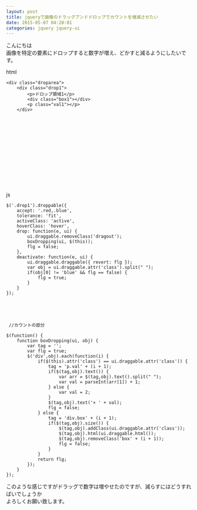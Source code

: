 ```yaml
---
layout: post
title: jqueryで画像のドラッグアンドドロップでカウントを増減させたい
date: 2015-05-07 04:20:01
categories: jquery jquery-ui
---
```

<!-- {% raw %} -->
<p>こんにちは<br>
画像を特定の要素にドロップすると数字が増え、どかすと減るようにしたいです。</p>

<p>html</p>

<pre><code>&lt;div class="droparea"&gt;
    &lt;div class="drop1"&gt;
        &lt;p&gt;ドロップ領域1&lt;/p&gt;
        &lt;div class="box1"&gt;&lt;/div&gt;
        &lt;p class="val1"&gt;&lt;/p&gt;
    &lt;/div&gt;
</code></pre>

<p><br>
    <br>
        <br>
            <br>
        <br>
        <br>
            <br>
        <br>
        <br>
            <br>
        <br>
    </p>

<p>js</p>

<pre><code>$('.drop1').droppable({
    accept: '.red,.blue',
    tolerance: 'fit',
    activeClass: 'active',
    hoverClass: 'hover',
    drop: function(e, ui) {
        ui.draggable.removeClass('dragout');
        boxDropping(ui, $(this));
        flg = false;
    },
    deactivate: function(e, ui) {
        ui.draggable.draggable({ revert: flg });
        var obj = ui.draggable.attr('class').split(" ");
        if(obj[0] != 'blue' &amp;&amp; flg == false) {
            flg = true;
        }
    }
});





 //カウントの部分

$(function() {
    function boxDropping(ui, obj) {
        var tag = '';
        var flg = true;
        $('div',obj).each(function(i) {
            if($(this).attr('class') == ui.draggable.attr('class')) {
                tag = 'p.val' + (i + 1);
                if($(tag,obj).text()) {
                    var arr = $(tag,obj).text().split(" ");
                    var val = parseInt(arr[1]) + 1;
                } else {
                    var val = 2;
                }
                $(tag,obj).text('× ' + val);
                flg = false;
            } else {
                tag = 'div.box' + (i + 1);
                if($(tag,obj).size()) {
                    $(tag,obj).addClass(ui.draggable.attr('class'));
                    $(tag,obj).html(ui.draggable.html());
                    $(tag,obj).removeClass('box' + (i + 1));
                    flg = false;
                }
            }
            return flg;
        });
    }
});
</code></pre>

<p>このような感じですがドラッグで数字は増やせたのですが、減らすにはどうすればいでしょうか<br>
よろしくお願い致します。</p>
<!-- {% endraw %} -->
